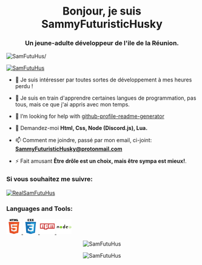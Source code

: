 <h1 align="center">Bonjour, je suis SammyFuturisticHusky</h1>

<h3 align="center">Un jeune-adulte développeur de l'ile de la Réunion.</h3>
<p align="left"> <img src=https://komarev.com/ghpvc/?username=SamFutuHus alt=SamFutuHus/> </p>

<p align="left"> <a href="https://twitter.com/SamFutuHus" target="blank"><img src="https://img.shields.io/twitter/follow/RealSamFutuHus?logo=twitter&style=for-the-badge" alt="SamFutuHus" /></a> 
    <a href="https://img.shields.io/github/followers/SamFutuHus.svg?style=social&label=Follow&maxAge=2592000"></a>
</p>


- 🔭 Je suis intéresser par toutes sortes de développement à mes heures perdu !

- 🌱 Je suis en train d'apprendre certaines langues de programmation, pas tous, mais ce que j'ai appris avec mon temps.

- 🤔 I’m looking for help with [github-profile-readme-generator](https://github.com/rahuldkjain/github-profile-readme-generator)

- 💬 Demandez-moi **Html, Css, Node (Discord.js), Lua.**

- 📫 Comment me joindre, passé par mon email, ci-joint: **SammyFuturisticHusky@protonmail.com**

<!-- - 👨‍💻 Tous mes projets sont disponibles à [SamFutuHus](https://rahuldkjain.github.io) -->

- ⚡ Fait amusant **Être drôle est un choix, mais être sympa est mieux!**.


<h3 align="left">Si vous souhaitez me suivre:</h3>
<p align="left">
<a href="https://twitter.com/RealSamFutuHus" target="blank"><img align="center" src="https://cdn.jsdelivr.net/npm/simple-icons@3.0.1/icons/twitter.svg" alt="RealSamFutuHus" height="30" width="40" /></a>


<!-- BLOG-POST-LIST:END -->

<h3 align="left">Languages and Tools:</h3>
<p align="left">
    <a href="https://www.w3.org/html/" target="_blank"> <img src="https://raw.githubusercontent.com/devicons/devicon/master/icons/html5/html5-original-wordmark.svg" alt="html5" width="40" height="40"/> </a>
    <a href="https://www.w3schools.com/css/" target="_blank"> <img src="https://raw.githubusercontent.com/devicons/devicon/master/icons/css3/css3-original-wordmark.svg" alt="css3" width="40" height="40"/> </a>
    <a href="https://www.npmjs.com/" target="_blank"> <img src="https://raw.githubusercontent.com/devicons/devicon/master/icons/npm/npm-original-wordmark.svg" alt="npm" width="40" height="40"/> </a>
      <a href="https://nodejs.org" target="_blank"> <img src="https://raw.githubusercontent.com/devicons/devicon/master/icons/nodejs/nodejs-original-wordmark.svg" alt="nodejs" width="40" height="40"/> </a>
    <a href="https://img.shields.io/badge/Lua-2C2D72?style=for-the-badge&logo=lua&logoColor=white" alt="lua" /> </a>
    </p>
    
 <p align="center"> <img src=https://github-readme-stats.vercel.app/api?username=SamFutuHus&show_icons=true alt=SamFutuHus /> </p>
 <p align="center"> <img src=https://github-readme-stats.vercel.app/api/top-langs/?username=SamFutuHus&theme=blue-green alt=SamFutuHus /> </p>

<!---
SamFutuHus/SamFutuHus is a ✨ special ✨ repository because its `README.md` (this file) appears on your GitHub profile.
You can click the Preview link to take a look at your changes.
--->
